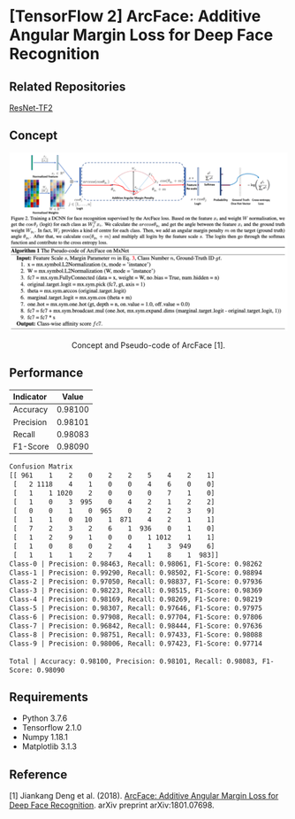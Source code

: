 [TensorFlow 2] ArcFace: Additive Angular Margin Loss for Deep Face Recognition
=====

## Related Repositories
<a href="https://github.com/YeongHyeon/ResNet-TF2">ResNet-TF2</a>  

## Concept
<div align="center">
  <img src="./figures/arcface.png" width="700">  
  <p>Concept and Pseudo-code of ArcFace [1].</p>
</div>

## Performance

|Indicator|Value|
|:---|:---:|
|Accuracy|0.98100|
|Precision|0.98101|
|Recall|0.98083|
|F1-Score|0.98090|

```
Confusion Matrix
[[ 961    1    2    0    2    2    5    4    2    1]
 [   2 1118    4    1    0    0    4    6    0    0]
 [   1    1 1020    2    0    0    0    7    1    0]
 [   1    0    3  995    0    4    2    1    2    2]
 [   0    0    1    0  965    0    2    2    3    9]
 [   1    1    0   10    1  871    4    2    1    1]
 [   7    2    3    2    6    1  936    0    1    0]
 [   1    2    9    1    0    0    1 1012    1    1]
 [   1    0    8    0    2    4    1    3  949    6]
 [   1    1    1    2    7    4    1    8    1  983]]
Class-0 | Precision: 0.98463, Recall: 0.98061, F1-Score: 0.98262
Class-1 | Precision: 0.99290, Recall: 0.98502, F1-Score: 0.98894
Class-2 | Precision: 0.97050, Recall: 0.98837, F1-Score: 0.97936
Class-3 | Precision: 0.98223, Recall: 0.98515, F1-Score: 0.98369
Class-4 | Precision: 0.98169, Recall: 0.98269, F1-Score: 0.98219
Class-5 | Precision: 0.98307, Recall: 0.97646, F1-Score: 0.97975
Class-6 | Precision: 0.97908, Recall: 0.97704, F1-Score: 0.97806
Class-7 | Precision: 0.96842, Recall: 0.98444, F1-Score: 0.97636
Class-8 | Precision: 0.98751, Recall: 0.97433, F1-Score: 0.98088
Class-9 | Precision: 0.98006, Recall: 0.97423, F1-Score: 0.97714

Total | Accuracy: 0.98100, Precision: 0.98101, Recall: 0.98083, F1-Score: 0.98090
```

## Requirements
* Python 3.7.6  
* Tensorflow 2.1.0  
* Numpy 1.18.1  
* Matplotlib 3.1.3  

## Reference
[1] Jiankang Deng et al. (2018). <a href="https://arxiv.org/abs/1801.07698">ArcFace: Additive Angular Margin Loss for Deep Face Recognition</a>. arXiv preprint arXiv:1801.07698.
